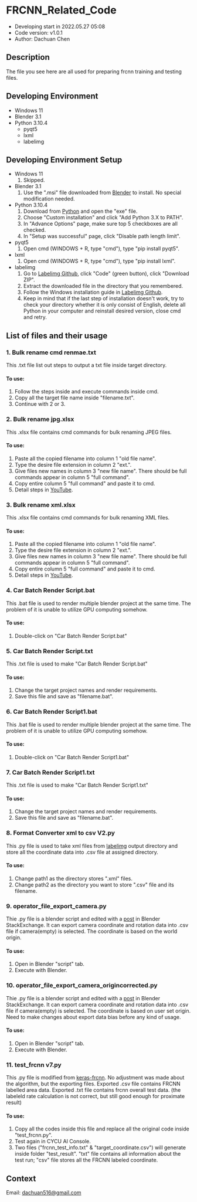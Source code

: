 # FRCNN_Related_Code
- Developing start in 2022.05.27 05:08
- Code version: v1.0.1
- Author: Dachuan Chen

## Description
The file you see here are all used for preparing frcnn training and testing files.

## Developing Environment
+ Windows 11
+ Blender 3.1
+ Python 3.10.4
  + pyqt5
  + lxml
  + labelimg

## Developing Environment Setup
- Windows 11
  1. Skipped.
- Blender 3.1
  1. Use the ".msi" file downloaded from [Blender](https://www.blender.org/) to install. No special modification needed.
- Python 3.10.4
  1. Download from [Python](https://www.python.org/downloads/) and open the "exe" file.
  2. Choose "Custom installation" and click "Add Python 3.X to PATH".
  3. In "Advance Options" page, make sure top 5 checkboxes are all checked.
  4. In "Setup was successful" page, click "Disable path length limit".
- pyqt5
  1. Open cmd (WINDOWS + R, type "cmd"), type "pip install pyqt5".
- lxml
  1. Open cmd (WINDOWS + R, type "cmd"), type "pip install lxml".
- labelimg
  1. Go to [Labelimg Github](https://github.com/tzutalin/labelImg), click "Code" (green button), click "Download ZIP".
  2. Extract the downloaded file in the directory that you remembered.
  3. Follow the Windows installation guide in [Labelimg Github](https://github.com/tzutalin/labelImg).
  4. Keep in mind that if the last step of installation doesn't work, try to check your directory whether it is only consist of English, delete all Python in your computer and reinstall desired version, close cmd and retry.

## List of files and their usage
### 1. Bulk rename cmd renmae.txt
This .txt file list out steps to output a txt file inside target directory.
#### To use:
1. Follow the steps inside and execute commands inside cmd.
2. Copy all the target file name inside "filename.txt".
3. Continue with 2 or 3.

### 2. Bulk rename jpg.xlsx
This .xlsx file contains cmd commands for bulk renaming JPEG files.
#### To use:
1. Paste all the copied filename into column 1 "old file name".
2. Type the desire file extension in column 2 "ext.".
3. Give files new names in column 3 "new file name". There should be full commands appear in column 5 "full command".
4. Copy entire column 5 "full command" and paste it to cmd.
5. Detail steps in [YouTube](https://www.youtube.com/watch?v=YtcvAt9RWdI&t=1s).

### 3. Bulk rename xml.xlsx
This .xlsx file contains cmd commands for bulk renaming XML files.
#### To use:
1. Paste all the copied filename into column 1 "old file name".
2. Type the desire file extension in column 2 "ext.".
3. Give files new names in column 3 "new file name". There should be full commands appear in column 5 "full command".
4. Copy entire column 5 "full command" and paste it to cmd.
5. Detail steps in [YouTube](https://www.youtube.com/watch?v=YtcvAt9RWdI&t=1s).

### 4. Car Batch Render Script.bat
This .bat file is used to render multiple blender project at the same time. The problem of it is unable to utilize GPU computing somehow.
#### To use:
1. Double-click on "Car Batch Render Script.bat"

### 5. Car Batch Render Script.txt
This .txt file is used to make "Car Batch Render Script.bat"
#### To use:
1. Change the target project names and render requirements.
2. Save this file and save as "filename.bat".

### 6. Car Batch Render Script1.bat
This .bat file is used to render multiple blender project at the same time. The problem of it is unable to utilize GPU computing somehow.
#### To use:
1. Double-click on "Car Batch Render Script1.bat"

### 7. Car Batch Render Script1.txt
This .txt file is used to make "Car Batch Render Script1.txt"
#### To use:
1. Change the target project names and render requirements.
2. Save this file and save as "filename.bat".

### 8. Format Converter xml to csv V2.py
This .py file is used to take xml files from [labelimg](https://github.com/tzutalin/labelImg) output directory and store all the coordinate data into .csv file at assigned directory.
#### To use:
1. Change path1 as the directory stores ".xml" files.
2. Change path2 as the directory you want to store ".csv" file and its filename.

### 9. operator_file_export_camera.py
Thie .py file is a blender script and edited with a [post](https://blender.stackexchange.com/questions/58916/script-for-save-camera-position-to-file) in Blender StackExchange. It can export camera coordinate and rotation data into .csv file if camera(empty) is selected. The coordinate is based on the world origin.
#### To use:
1. Open in Blender "script" tab.
2. Execute with Blender.

### 10. operator_file_export_camera_origincorrected.py
Thie .py file is a blender script and edited with a [post](https://blender.stackexchange.com/questions/58916/script-for-save-camera-position-to-file) in Blender StackExchange. It can export camera coordinate and rotation data into .csv file if camera(empty) is selected. The coordinate is based on user set origin. Need to make changes about export data bias before any kind of usage.
#### To use:
1. Open in Blender "script" tab.
2. Execute with Blender.

### 11. test_frcnn v7.py
This .py file is modified from [keras-frcnn](https://github.com/kbardool/Keras-frcnn). No adjustment was made about the algorithm, but the exporting files. Exported .csv file contains FRCNN labelled area data. Exported .txt file contains frcnn overall test data. (the labeleld rate calculation is not correct, but still good enough for proximate result)
#### To use:
1. Copy all the codes inside this file and replace all the original code inside "test_frcnn.py".
2. Test again in CYCU AI Console.
3. Two files ("frcnn_test_info.txt" & "target_coordinate.csv") will generate inside folder "test_result". "txt" file contains all information about the test run; "csv" file stores all the FRCNN labeled coordinate. 

## Context
Email: dachuan516@gmail.com
